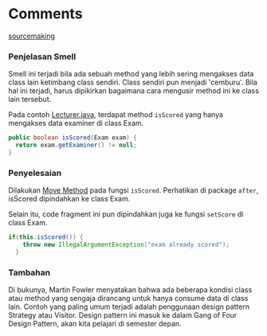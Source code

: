 # Comments

[sourcemaking](https://sourcemaking.com/refactoring/smells/feature-envy)

### Penjelasan Smell

Smell ini terjadi bila ada sebuah method yang lebih sering mengakses data class lain ketimbang class sendiri. Class sendiri pun menjadi 'cemburu'. Bila hal ini terjadi, harus dipikirkan bagaimana cara mengusir method ini ke class lain tersebut.

Pada contoh [Lecturer.java](before/Lecturer.java), terdapat method `isScored` yang hanya mengakses data examiner di class Exam.

```java
public boolean isScored(Exam exam) {
  return exam.getExaminer() != null;
}
```

### Penyelesaian

Dilakukan [Move Method](https://sourcemaking.com/refactoring/move-method) pada fungsi `isScored`. Perhatikan di package `after`, isScored dipindahkan ke class Exam.

Selain itu, code fragment ini pun dipindahkan juga ke fungsi `setScore` di class Exam.

```java
if(this.isScored()) {
    throw new IllegalArgumentException("exam already scored");
  }
```

### Tambahan

Di bukunya, Martin Fowler menyatakan bahwa ada beberapa kondisi class atau method yang sengaja dirancang untuk hanya consume data di class lain. Contoh yang paling umum terjadi adalah penggunaan design pattern Strategy atau Visitor. Design pattern ini masuk ke dalam Gang of Four Design Pattern, akan kita pelajari di semester depan.